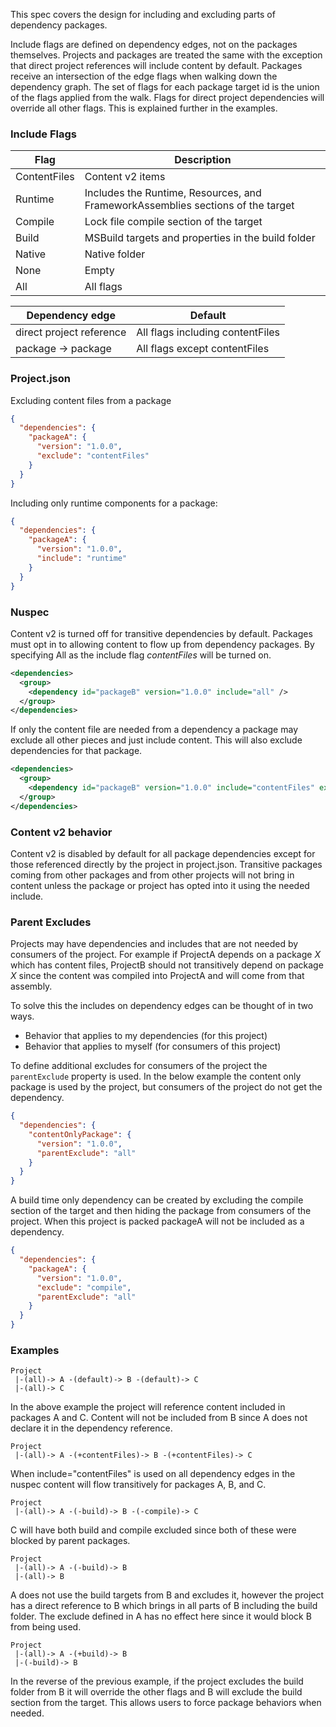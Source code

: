 This spec covers the design for including and excluding parts of dependency packages. 

Include flags are defined on dependency edges, not on the packages themselves. Projects and packages are treated the same with the exception that direct project references will include content by default. Packages receive an intersection of the edge flags when walking down the dependency graph. The set of flags for each package target id is the union of the flags applied from the walk. Flags for direct project dependencies will override all other flags. This is explained further in the examples.

### Include Flags

|Flag|Description|
|-------------|----------------------------------------------------|
|ContentFiles|Content v2 items|
|Runtime|Includes the Runtime, Resources, and FrameworkAssemblies sections of the target|
|Compile|Lock file compile section of the target|
|Build|MSBuild targets and properties in the build folder|
|Native|Native folder|
|None|Empty|
|All|All flags|

|Dependency edge|Default|
|-------------|----------------------------------------------------|
|direct project reference|All flags including contentFiles|
|package -> package|All flags except contentFiles|


### Project.json 

Excluding content files from a package
```json
{
  "dependencies": {
    "packageA": {
      "version": "1.0.0",
      "exclude": "contentFiles"
    }
  }
}
```

Including only runtime components for a package:
```json
{
  "dependencies": {
    "packageA": {
      "version": "1.0.0",
      "include": "runtime"
    }
  }
}
```

### Nuspec

Content v2 is turned off for transitive dependencies by default. Packages must opt in to allowing content to flow up from dependency packages. By specifying All as the include flag *contentFiles* will be turned on.
```xml
<dependencies>
  <group>
    <dependency id="packageB" version="1.0.0" include="all" />
  </group>
</dependencies>
```

If only the content file are needed from a dependency a package may exclude all other pieces and just include content. This will also exclude dependencies for that package.
```xml
<dependencies>
  <group>
    <dependency id="packageB" version="1.0.0" include="contentFiles" exclude="all" />
  </group>
</dependencies>
```

### Content v2 behavior

Content v2 is disabled by default for all package dependencies except for those referenced directly by the project in project.json. Transitive packages coming from other packages and from other projects will not bring in content unless the package or project has opted into it using the needed include.

### Parent Excludes
Projects may have dependencies and includes that are not needed by consumers of the project. For example if ProjectA depends on a package *X* which has content files, ProjectB should not transitively depend on package *X* since the content was compiled into ProjectA and will come from that assembly.

To solve this the includes on dependency edges can be thought of in two ways.
* Behavior that applies to my dependencies (for this project)
* Behavior that applies to myself (for consumers of this project)

To define additional excludes for consumers of the project the ``parentExclude`` property is used. In the below example the content only package is used by the project, but consumers of the project do not get the dependency.

```json
{
  "dependencies": {
    "contentOnlyPackage": {
      "version": "1.0.0",
      "parentExclude": "all"
    }
  }
}
```

A build time only dependency can be created by excluding the compile section of the target and then hiding the package from consumers of the project. When this project is packed packageA will not be included as a dependency.

```json
{
  "dependencies": {
    "packageA": {
      "version": "1.0.0",
      "exclude": "compile",
      "parentExclude": "all"
    }
  }
}
```

### Examples

```
Project
 |-(all)-> A -(default)-> B -(default)-> C
 |-(all)-> C
```
In the above example the project will reference content included in packages A and C. Content will not be included from B since A does not declare it in the dependency reference.

```
Project
 |-(all)-> A -(+contentFiles)-> B -(+contentFiles)-> C
```
When include="contentFiles" is used on all dependency edges in the nuspec content will flow transitively for packages A, B, and C.

```
Project
 |-(all)-> A -(-build)-> B -(-compile)-> C
```
C will have both build and compile excluded since both of these were blocked by parent packages.

```
Project
 |-(all)-> A -(-build)-> B
 |-(all)-> B
```
A does not use the build targets from B and excludes it, however the project has a direct reference to B which brings in all parts of B including the build folder. The exclude defined in A has no effect here since it would block B from being used.

```
Project
 |-(all)-> A -(+build)-> B
 |-(-build)-> B
```
In the reverse of the previous example, if the project excludes the build folder from B it will override the other flags and B will exclude the build section from the target. This allows users to force package behaviors when needed.